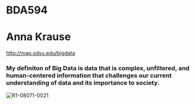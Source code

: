 # BDA594
# Anna Krause
http://map.sdsu.edu/bigdata
### My definiton of Big Data is data that is complex, unfiltered, and human-centered information that challenges our current understanding of data and its importance to society.
![R1-08071-0021](https://user-images.githubusercontent.com/53878175/187129706-c5c63c49-8cc7-427a-bfe7-f714d1845342.JPG)

